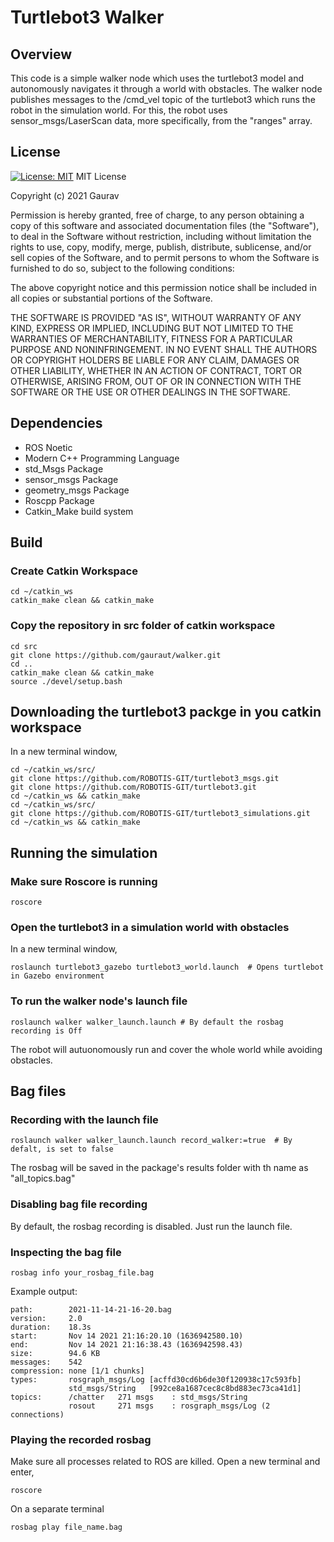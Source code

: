 # Turtlebot3 Walker
## Overview
This code is a simple walker node which uses the turtlebot3 model and autonomously navigates it through a world with obstacles. The walker node publishes messages to the /cmd_vel topic of the turtlebot3 which runs the robot in the simulation world. For this, the robot uses sensor_msgs/LaserScan data, more specifically, from the "ranges" array.
## License
[![License: MIT](https://img.shields.io/badge/License-MIT-yellow.svg)](https://opensource.org/licenses/MIT)
MIT License

Copyright (c) 2021 Gaurav

Permission is hereby granted, free of charge, to any person obtaining a copy
of this software and associated documentation files (the "Software"), to deal
in the Software without restriction, including without limitation the rights
to use, copy, modify, merge, publish, distribute, sublicense, and/or sell
copies of the Software, and to permit persons to whom the Software is
furnished to do so, subject to the following conditions:

The above copyright notice and this permission notice shall be included in all
copies or substantial portions of the Software.

THE SOFTWARE IS PROVIDED "AS IS", WITHOUT WARRANTY OF ANY KIND, EXPRESS OR
IMPLIED, INCLUDING BUT NOT LIMITED TO THE WARRANTIES OF MERCHANTABILITY,
FITNESS FOR A PARTICULAR PURPOSE AND NONINFRINGEMENT. IN NO EVENT SHALL THE
AUTHORS OR COPYRIGHT HOLDERS BE LIABLE FOR ANY CLAIM, DAMAGES OR OTHER
LIABILITY, WHETHER IN AN ACTION OF CONTRACT, TORT OR OTHERWISE, ARISING FROM,
OUT OF OR IN CONNECTION WITH THE SOFTWARE OR THE USE OR OTHER DEALINGS IN THE
SOFTWARE.
## Dependencies

   - ROS Noetic
   - Modern C++ Programming Language
   - std_Msgs Package
   - sensor_msgs Package
   - geometry_msgs Package
   - Roscpp Package
   - Catkin_Make build system

## Build

### Create Catkin Workspace
```
cd ~/catkin_ws
catkin_make clean && catkin_make
```
### Copy the repository in src folder of catkin workspace
```
cd src 
git clone https://github.com/gauraut/walker.git
cd ..
catkin_make clean && catkin_make
source ./devel/setup.bash
```
## Downloading the turtlebot3 packge in you catkin workspace
In a new terminal window,
```
cd ~/catkin_ws/src/
git clone https://github.com/ROBOTIS-GIT/turtlebot3_msgs.git
git clone https://github.com/ROBOTIS-GIT/turtlebot3.git
cd ~/catkin_ws && catkin_make
cd ~/catkin_ws/src/
git clone https://github.com/ROBOTIS-GIT/turtlebot3_simulations.git
cd ~/catkin_ws && catkin_make
```
## Running the simulation

### Make sure Roscore is running
```
roscore
```
### Open the turtlebot3 in a simulation world with obstacles
In a new terminal window,
```
roslaunch turtlebot3_gazebo turtlebot3_world.launch  # Opens turtlebot in Gazebo environment
```
### To run the walker node's launch file
```
roslaunch walker walker_launch.launch # By default the rosbag recording is Off
```
The robot will autuonomously run and cover the whole world while avoiding obstacles.

## Bag files
### Recording with the launch file
```
roslaunch walker walker_launch.launch record_walker:=true  # By defalt, is set to false
```
The rosbag will be saved in the package's results folder with th name as "all_topics.bag"
### Disabling bag file recording
By default, the rosbag recording is disabled. Just run the launch file.
### Inspecting the bag file
```
rosbag info your_rosbag_file.bag
```
Example output:
```
path:        2021-11-14-21-16-20.bag
version:     2.0
duration:    18.3s
start:       Nov 14 2021 21:16:20.10 (1636942580.10)
end:         Nov 14 2021 21:16:38.43 (1636942598.43)
size:        94.6 KB
messages:    542
compression: none [1/1 chunks]
types:       rosgraph_msgs/Log [acffd30cd6b6de30f120938c17c593fb]
             std_msgs/String   [992ce8a1687cec8c8bd883ec73ca41d1]
topics:      /chatter   271 msgs    : std_msgs/String  
             rosout     271 msgs    : rosgraph_msgs/Log (2 connections)

```
### Playing the recorded rosbag
Make sure all processes related to ROS are killed.
Open a new terminal and enter,
```
roscore
```
On a separate terminal
```
rosbag play file_name.bag
```

